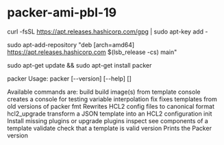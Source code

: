 # packer-ami-pbl-19

<!-- Packer installation on ubuntu -->

<!-- Add the HashiCorp GPG key. -->
curl -fsSL https://apt.releases.hashicorp.com/gpg | sudo apt-key add -

<!-- Add the official HashiCorp Linux repository. -->
sudo apt-add-repository "deb [arch=amd64] https://apt.releases.hashicorp.com $(lsb_release -cs) main"

<!-- Update and install. -->
sudo apt-get update && sudo apt-get install packer

packer
Usage: packer [--version] [--help] <command> [<args>]

Available commands are:
    build           build image(s) from template
    console         creates a console for testing variable interpolation
    fix             fixes templates from old versions of packer
    fmt             Rewrites HCL2 config files to canonical format
    hcl2_upgrade    transform a JSON template into an HCL2 configuration
    init            Install missing plugins or upgrade plugins
    inspect         see components of a template
    validate        check that a template is valid
    version         Prints the Packer version